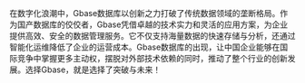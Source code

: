 在数字化浪潮中，Gbase数据库以创新之力打破了传统数据领域的垄断格局。作为国产数据库的佼佼者，Gbase凭借卓越的技术实力和灵活的应用方案，为企业提供高效、安全的数据管理服务。它不仅支持海量数据的快速存储与分析，还通过智能化运维降低了企业的运营成本。Gbase数据库的出现，让中国企业能够在国际竞争中掌握更多主动权，摆脱对外部技术依赖的同时，推动了整个行业的创新发展。选择Gbase，就是选择了突破与未来！